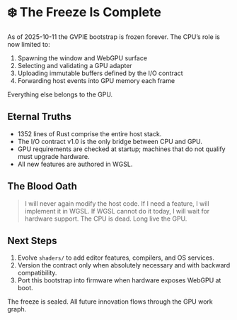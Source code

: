 # ❄️ The Freeze Is Complete

As of 2025-10-11 the GVPIE bootstrap is frozen forever. The CPU’s role is now limited to:

1. Spawning the window and WebGPU surface
2. Selecting and validating a GPU adapter
3. Uploading immutable buffers defined by the I/O contract
4. Forwarding host events into GPU memory each frame

Everything else belongs to the GPU.

## Eternal Truths

- 1352 lines of Rust comprise the entire host stack.
- The I/O contract v1.0 is the only bridge between CPU and GPU.
- GPU requirements are checked at startup; machines that do not qualify must upgrade hardware.
- All new features are authored in WGSL.

## The Blood Oath

> I will never again modify the host code. If I need a feature, I will implement it in WGSL. If WGSL cannot do it today, I will wait for hardware support. The CPU is dead. Long live the GPU.

## Next Steps

1. Evolve `shaders/` to add editor features, compilers, and OS services.
2. Version the contract only when absolutely necessary and with backward compatibility.
3. Port this bootstrap into firmware when hardware exposes WebGPU at boot.

The freeze is sealed. All future innovation flows through the GPU work graph.
